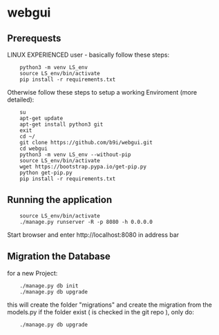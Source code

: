 # webgui

## Prerequests


LINUX EXPERIENCED user - basically follow these steps:

~~~
    python3 -m venv LS_env
    source LS_env/bin/activate
    pip install -r requirements.txt
~~~


Otherwise follow these steps to setup a working Enviroment (more detailed):

~~~
    su
    apt-get update
    apt-get install python3 git
    exit
    cd ~/
    git clone https://github.com/b9i/webgui.git
    cd webgui
    python3 -m venv LS_env --without-pip
    source LS_env/bin/activate
    wget https://bootstrap.pypa.io/get-pip.py
    python get-pip.py
    pip install -r requirements.txt
~~~

## Running the application

~~~
    source LS_env/bin/activate
    ./manage.py runserver -R -p 8080 -h 0.0.0.0
~~~

Start browser and enter http://localhost:8080 in address bar


## Migration the Database

for a new Project:

~~~ 
    ./manage.py db init
    ./manage.py db upgrade
~~~
this will create the folder "migrations" and create the migration from the models.py
if the folder exist ( is checked in the git repo ), only do:

~~~
    ./manage.py db upgrade
~~~

